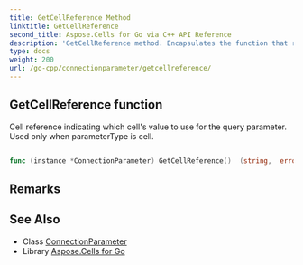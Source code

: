 ```yaml
---
title: GetCellReference Method 
linktitle: GetCellReference
second_title: Aspose.Cells for Go via C++ API Reference
description: 'GetCellReference method. Encapsulates the function that represents getcellreference in Go.'
type: docs
weight: 200
url: /go-cpp/connectionparameter/getcellreference/
---
```


## GetCellReference function

Cell reference indicating which cell's value to use for the query parameter. Used only when parameterType is cell.

```go

func (instance *ConnectionParameter) GetCellReference()  (string,  error) 

```

## Remarks


## See Also

* Class [ConnectionParameter](../)
* Library [Aspose.Cells for Go](../../)
